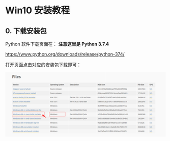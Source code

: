 # Win10 安装教程

## 0. 下载安装包

Python 软件下载页面在： **注意这里是 Python 3.7.4**

https://www.python.org/downloads/release/python-374/

打开页面点击对应的安装包下载即可：

![image](./pics/0-1.png)